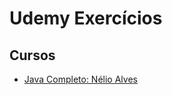 # Udemy Exercícios

## Cursos

* [Java Completo: Nélio Alves](https://github.com/FabioMazuchi/udemy-exercicios/tree/main/nelio-alves-java)